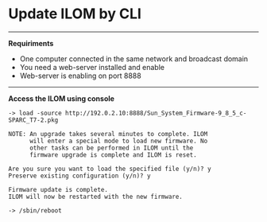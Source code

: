 # Update ILOM by CLI

---

**Requiriments**
- One computer connected in the same network and broadcast domain
- You need a web-server installed and enable
- Web-server is enabling on port 8888

---

**Access the ILOM using console**
```console
-> load -source http://192.0.2.10:8888/Sun_System_Firmware-9_8_5_c-SPARC_T7-2.pkg
```

```
NOTE: An upgrade takes several minutes to complete. ILOM
      will enter a special mode to load new firmware. No
      other tasks can be performed in ILOM until the
      firmware upgrade is complete and ILOM is reset.

Are you sure you want to load the specified file (y/n)? y
Preserve existing configuration (y/n)? y

Firmware update is complete.
ILOM will now be restarted with the new firmware.
```

```console
-> /sbin/reboot
```
